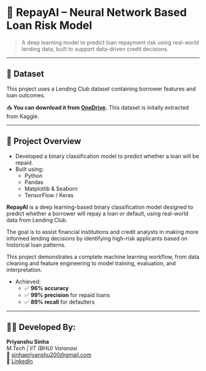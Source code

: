 # 💸 **RepayAI – Neural Network Based Loan Risk Model**

> A deep learning model to predict loan repayment risk using real-world lending data, built to support data-driven credit decisions.

---
## 📂 Dataset

This project uses a Lending Club dataset containing borrower features and loan outcomes.

 
📥 **You can download it from [OneDrive](https://1drv.ms/f/c/a27ce39f4c705a7c/Es4NK0HEoLtJn1RoZsPwoF4BKpI3uwMEHaFvKg-qb9TqmA).** 
This dataset is initally extracted from Kaggle.

---
## 🧠 Project Overview

- Developed a binary classification model to predict whether a loan will be repaid.
- Built using:
  - Python
  - Pandas
  - Matplotlib & Seaborn
  - TensorFlow / Keras
 
**RepayAI** is a deep learning-based binary classification model designed to predict whether a borrower will repay a loan or default, using real-world data from Lending Club.

The goal is to assist financial institutions and credit analysts in making more informed lending decisions by identifying high-risk applicants based on historical loan patterns.

This project demonstrates a complete machine learning workflow, from data cleaning and feature engineering to model training, evaluation, and interpretation.


- Achieved:
  - ✅ **96% accuracy**
  - ✅ **99% precision** for repaid loans
  - ✅ **89% recall** for defaulters
 
 ---
 ## 🧑‍💻 Developed By:

**Priyanshu Sinha**  
*M.Tech | IIT (BHU) Varanasi*  
📧 [sinhapriyanshu200@gmail.com](mailto:sinhapriyanshu200@gmail.com)  
🔗 [LinkedIn](https://www.linkedin.com/in/sinhapriyanshu200/)

